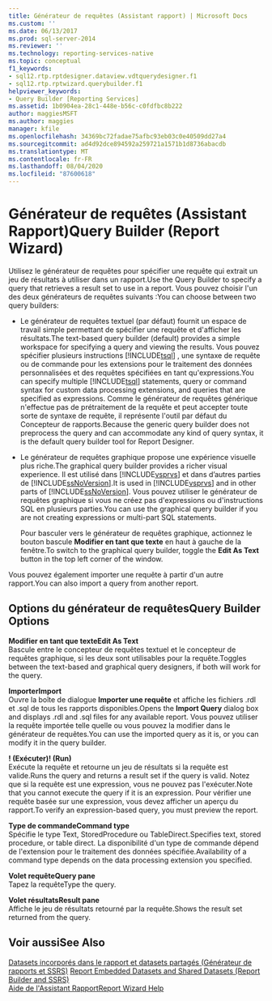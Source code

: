 ```yaml
---
title: Générateur de requêtes (Assistant rapport) | Microsoft Docs
ms.custom: ''
ms.date: 06/13/2017
ms.prod: sql-server-2014
ms.reviewer: ''
ms.technology: reporting-services-native
ms.topic: conceptual
f1_keywords:
- sql12.rtp.rptdesigner.dataview.vdtquerydesigner.f1
- sql12.rtp.rptwizard.querybuilder.f1
helpviewer_keywords:
- Query Builder [Reporting Services]
ms.assetid: 1b0904ea-28c1-448e-b56c-c0fdfbc8b222
author: maggiesMSFT
ms.author: maggies
manager: kfile
ms.openlocfilehash: 34369bc72fadae75afbc93eb03c0e40509dd27a4
ms.sourcegitcommit: ad4d92dce894592a259721a1571b1d8736abacdb
ms.translationtype: MT
ms.contentlocale: fr-FR
ms.lasthandoff: 08/04/2020
ms.locfileid: "87600618"
---
```

# <a name="query-builder-report-wizard"></a><span data-ttu-id="eda31-102">Générateur de requêtes (Assistant Rapport)</span><span class="sxs-lookup"><span data-stu-id="eda31-102">Query Builder (Report Wizard)</span></span>
  <span data-ttu-id="eda31-103">Utilisez le générateur de requêtes pour spécifier une requête qui extrait un jeu de résultats à utiliser dans un rapport.</span><span class="sxs-lookup"><span data-stu-id="eda31-103">Use the Query Builder to specify a query that retrieves a result set to use in a report.</span></span> <span data-ttu-id="eda31-104">Vous pouvez choisir l'un des deux générateurs de requêtes suivants :</span><span class="sxs-lookup"><span data-stu-id="eda31-104">You can choose between two query builders:</span></span>  
  
-   <span data-ttu-id="eda31-105">Le générateur de requêtes textuel (par défaut) fournit un espace de travail simple permettant de spécifier une requête et d'afficher les résultats.</span><span class="sxs-lookup"><span data-stu-id="eda31-105">The text-based query builder (default) provides a simple workspace for specifying a query and viewing the results.</span></span> <span data-ttu-id="eda31-106">Vous pouvez spécifier plusieurs instructions [!INCLUDE[tsql](../includes/tsql-md.md)] , une syntaxe de requête ou de commande pour les extensions pour le traitement des données personnalisées et des requêtes spécifiées en tant qu'expressions.</span><span class="sxs-lookup"><span data-stu-id="eda31-106">You can specify multiple [!INCLUDE[tsql](../includes/tsql-md.md)] statements, query or command syntax for custom data processing extensions, and queries that are specified as expressions.</span></span> <span data-ttu-id="eda31-107">Comme le générateur de requêtes générique n'effectue pas de prétraitement de la requête et peut accepter toute sorte de syntaxe de requête, il représente l'outil par défaut du Concepteur de rapports.</span><span class="sxs-lookup"><span data-stu-id="eda31-107">Because the generic query builder does not preprocess the query and can accommodate any kind of query syntax, it is the default query builder tool for Report Designer.</span></span>  
  
-   <span data-ttu-id="eda31-108">Le générateur de requêtes graphique propose une expérience visuelle plus riche.</span><span class="sxs-lookup"><span data-stu-id="eda31-108">The graphical query builder provides a richer visual experience.</span></span> <span data-ttu-id="eda31-109">Il est utilisé dans [!INCLUDE[vsprvs](../includes/vsprvs-md.md)] et dans d’autres parties de [!INCLUDE[ssNoVersion](../includes/ssnoversion-md.md)].</span><span class="sxs-lookup"><span data-stu-id="eda31-109">It is used in [!INCLUDE[vsprvs](../includes/vsprvs-md.md)] and in other parts of [!INCLUDE[ssNoVersion](../includes/ssnoversion-md.md)].</span></span> <span data-ttu-id="eda31-110">Vous pouvez utiliser le générateur de requêtes graphique si vous ne créez pas d'expressions ou d'instructions SQL en plusieurs parties.</span><span class="sxs-lookup"><span data-stu-id="eda31-110">You can use the graphical query builder if you are not creating expressions or multi-part SQL statements.</span></span>  
  
     <span data-ttu-id="eda31-111">Pour basculer vers le générateur de requêtes graphique, actionnez le bouton bascule **Modifier en tant que texte** en haut à gauche de la fenêtre.</span><span class="sxs-lookup"><span data-stu-id="eda31-111">To switch to the graphical query builder, toggle the **Edit As Text** button in the top left corner of the window.</span></span>  
  
 <span data-ttu-id="eda31-112">Vous pouvez également importer une requête à partir d'un autre rapport.</span><span class="sxs-lookup"><span data-stu-id="eda31-112">You can also import a query from another report.</span></span>  
  
## <a name="query-builder-options"></a><span data-ttu-id="eda31-113">Options du générateur de requêtes</span><span class="sxs-lookup"><span data-stu-id="eda31-113">Query Builder Options</span></span>  
 <span data-ttu-id="eda31-114">**Modifier en tant que texte**</span><span class="sxs-lookup"><span data-stu-id="eda31-114">**Edit As Text**</span></span>  
 <span data-ttu-id="eda31-115">Bascule entre le concepteur de requêtes textuel et le concepteur de requêtes graphique, si les deux sont utilisables pour la requête.</span><span class="sxs-lookup"><span data-stu-id="eda31-115">Toggles between the text-based and graphical query designers, if both will work for the query.</span></span>  
  
 <span data-ttu-id="eda31-116">**Importer**</span><span class="sxs-lookup"><span data-stu-id="eda31-116">**Import**</span></span>  
 <span data-ttu-id="eda31-117">Ouvre la boîte de dialogue **Importer une requête** et affiche les fichiers .rdl et .sql de tous les rapports disponibles.</span><span class="sxs-lookup"><span data-stu-id="eda31-117">Opens the **Import Query** dialog box and displays .rdl and .sql files for any available report.</span></span> <span data-ttu-id="eda31-118">Vous pouvez utiliser la requête importée telle quelle ou vous pouvez la modifier dans le générateur de requêtes.</span><span class="sxs-lookup"><span data-stu-id="eda31-118">You can use the imported query as it is, or you can modify it in the query builder.</span></span>  
  
 <span data-ttu-id="eda31-119">**! (Exécuter)**</span><span class="sxs-lookup"><span data-stu-id="eda31-119">**! (Run)**</span></span>  
 <span data-ttu-id="eda31-120">Exécute la requête et retourne un jeu de résultats si la requête est valide.</span><span class="sxs-lookup"><span data-stu-id="eda31-120">Runs the query and returns a result set if the query is valid.</span></span> <span data-ttu-id="eda31-121">Notez que si la requête est une expression, vous ne pouvez pas l'exécuter.</span><span class="sxs-lookup"><span data-stu-id="eda31-121">Note that you cannot execute the query if it is an expression.</span></span> <span data-ttu-id="eda31-122">Pour vérifier une requête basée sur une expression, vous devez afficher un aperçu du rapport.</span><span class="sxs-lookup"><span data-stu-id="eda31-122">To verify an expression-based query, you must preview the report.</span></span>  
  
 <span data-ttu-id="eda31-123">**Type de commande**</span><span class="sxs-lookup"><span data-stu-id="eda31-123">**Command type**</span></span>  
 <span data-ttu-id="eda31-124">Spécifie le type Text, StoredProcedure ou TableDirect.</span><span class="sxs-lookup"><span data-stu-id="eda31-124">Specifies text, stored procedure, or table direct.</span></span> <span data-ttu-id="eda31-125">La disponibilité d'un type de commande dépend de l'extension pour le traitement des données spécifiée.</span><span class="sxs-lookup"><span data-stu-id="eda31-125">Availability of a command type depends on the data processing extension you specified.</span></span>  
  
 <span data-ttu-id="eda31-126">**Volet requête**</span><span class="sxs-lookup"><span data-stu-id="eda31-126">**Query pane**</span></span>  
 <span data-ttu-id="eda31-127">Tapez la requête</span><span class="sxs-lookup"><span data-stu-id="eda31-127">Type the query.</span></span>  
  
 <span data-ttu-id="eda31-128">**Volet résultats**</span><span class="sxs-lookup"><span data-stu-id="eda31-128">**Result pane**</span></span>  
 <span data-ttu-id="eda31-129">Affiche le jeu de résultats retourné par la requête.</span><span class="sxs-lookup"><span data-stu-id="eda31-129">Shows the result set returned from the query.</span></span>  
  
## <a name="see-also"></a><span data-ttu-id="eda31-130">Voir aussi</span><span class="sxs-lookup"><span data-stu-id="eda31-130">See Also</span></span>  
 <span data-ttu-id="eda31-131">[Datasets incorporés dans le rapport et datasets partagés &#40;Générateur de rapports et SSRS&#41;](report-data/report-embedded-datasets-and-shared-datasets-report-builder-and-ssrs.md) </span><span class="sxs-lookup"><span data-stu-id="eda31-131">[Report Embedded Datasets and Shared Datasets &#40;Report Builder and SSRS&#41;](report-data/report-embedded-datasets-and-shared-datasets-report-builder-and-ssrs.md) </span></span>  
 [<span data-ttu-id="eda31-132">Aide de l'Assistant Rapport</span><span class="sxs-lookup"><span data-stu-id="eda31-132">Report Wizard Help</span></span>](../../2014/reporting-services/report-wizard-help.md)  
  
  
